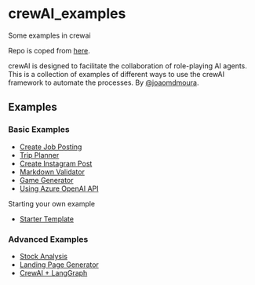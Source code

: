 # crewAI_examples
Some examples in crewai 

Repo is coped from [here](https://github.com/joaomdmoura/crewAI-examples/tree/main). 

crewAI is designed to facilitate the collaboration of role-playing AI agents.
This is a collection of examples of different ways to use the crewAI framework to automate the processes.
By [@joaomdmoura](https://x.com/joaomdmoura).

## Examples

### Basic Examples
- [Create Job Posting]()
- [Trip Planner]()
- [Create Instagram Post]()
- [Markdown Validator]()
- [Game Generator]()
- [Using Azure OpenAI API]()

Starting your own example
  - [Starter Template]()
### Advanced Examples
- [Stock Analysis]()
- [Landing Page Generator]()
- [CrewAI + LangGraph]()
